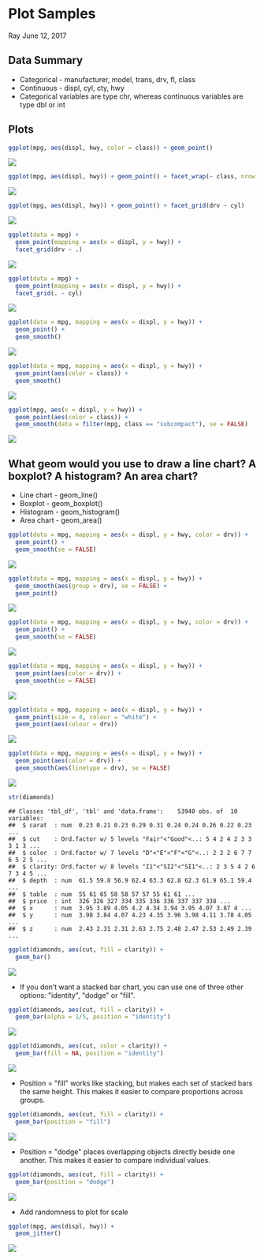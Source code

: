 Plot Samples
================
Ray
June 12, 2017

Data Summary
------------

-   Categorical - manufacturer, model, trans, drv, fl, class
-   Continuous - displ, cyl, cty, hwy
-   Categorical variables are type chr, whereas continuous variables are type dbl or int

Plots
-----

``` r
ggplot(mpg, aes(displ, hwy, color = class)) + geom_point()
```

![](Plots,_Plots,_Plots_files/figure-markdown_github/unnamed-chunk-2-1.png)

``` r
ggplot(mpg, aes(displ, hwy)) + geom_point() + facet_wrap(~ class, nrow =2)
```

![](Plots,_Plots,_Plots_files/figure-markdown_github/unnamed-chunk-3-1.png)

``` r
ggplot(mpg, aes(displ, hwy)) + geom_point() + facet_grid(drv ~ cyl)
```

![](Plots,_Plots,_Plots_files/figure-markdown_github/unnamed-chunk-4-1.png)

``` r
ggplot(data = mpg) + 
  geom_point(mapping = aes(x = displ, y = hwy)) +
  facet_grid(drv ~ .)
```

![](Plots,_Plots,_Plots_files/figure-markdown_github/unnamed-chunk-5-1.png)

``` r
ggplot(data = mpg) + 
  geom_point(mapping = aes(x = displ, y = hwy)) +
  facet_grid(. ~ cyl)
```

![](Plots,_Plots,_Plots_files/figure-markdown_github/unnamed-chunk-6-1.png)

``` r
ggplot(data = mpg, mapping = aes(x = displ, y = hwy)) + 
  geom_point() + 
  geom_smooth()
```

![](Plots,_Plots,_Plots_files/figure-markdown_github/unnamed-chunk-7-1.png)

``` r
ggplot(data = mpg, mapping = aes(x = displ, y = hwy)) + 
  geom_point(aes(color = class)) + 
  geom_smooth()
```

![](Plots,_Plots,_Plots_files/figure-markdown_github/unnamed-chunk-8-1.png)

``` r
ggplot(mpg, aes(x = displ, y = hwy)) + 
  geom_point(aes(color = class)) + 
  geom_smooth(data = filter(mpg, class == "subcompact"), se = FALSE)
```

![](Plots,_Plots,_Plots_files/figure-markdown_github/unnamed-chunk-9-1.png)

What geom would you use to draw a line chart? A boxplot? A histogram? An area chart?
------------------------------------------------------------------------------------

-   Line chart - geom\_line()
-   Boxplot - geom\_boxplot()
-   Histogram - geom\_histogram()
-   Area chart - geom\_area()

``` r
ggplot(data = mpg, mapping = aes(x = displ, y = hwy, color = drv)) + 
  geom_point() + 
  geom_smooth(se = FALSE)
```

![](Plots,_Plots,_Plots_files/figure-markdown_github/unnamed-chunk-10-1.png)

``` r
ggplot(data = mpg, mapping = aes(x = displ, y = hwy)) + 
  geom_smooth(aes(group = drv), se = FALSE) +
  geom_point()
```

![](Plots,_Plots,_Plots_files/figure-markdown_github/unnamed-chunk-11-1.png)

``` r
ggplot(data = mpg, mapping = aes(x = displ, y = hwy, color = drv)) + 
  geom_point() + 
  geom_smooth(se = FALSE)
```

![](Plots,_Plots,_Plots_files/figure-markdown_github/unnamed-chunk-12-1.png)

``` r
ggplot(data = mpg, mapping = aes(x = displ, y = hwy)) + 
  geom_point(aes(color = drv)) + 
  geom_smooth(se = FALSE)
```

![](Plots,_Plots,_Plots_files/figure-markdown_github/unnamed-chunk-13-1.png)

``` r
ggplot(data = mpg, mapping = aes(x = displ, y = hwy)) + 
  geom_point(size = 4, colour = "white") + 
  geom_point(aes(colour = drv))
```

![](Plots,_Plots,_Plots_files/figure-markdown_github/unnamed-chunk-14-1.png)

``` r
ggplot(data = mpg, mapping = aes(x = displ, y = hwy)) + 
  geom_point(aes(color = drv)) +
  geom_smooth(aes(linetype = drv), se = FALSE)
```

![](Plots,_Plots,_Plots_files/figure-markdown_github/unnamed-chunk-15-1.png)

``` r
str(diamonds)
```

    ## Classes 'tbl_df', 'tbl' and 'data.frame':    53940 obs. of  10 variables:
    ##  $ carat  : num  0.23 0.21 0.23 0.29 0.31 0.24 0.24 0.26 0.22 0.23 ...
    ##  $ cut    : Ord.factor w/ 5 levels "Fair"<"Good"<..: 5 4 2 4 2 3 3 3 1 3 ...
    ##  $ color  : Ord.factor w/ 7 levels "D"<"E"<"F"<"G"<..: 2 2 2 6 7 7 6 5 2 5 ...
    ##  $ clarity: Ord.factor w/ 8 levels "I1"<"SI2"<"SI1"<..: 2 3 5 4 2 6 7 3 4 5 ...
    ##  $ depth  : num  61.5 59.8 56.9 62.4 63.3 62.8 62.3 61.9 65.1 59.4 ...
    ##  $ table  : num  55 61 65 58 58 57 57 55 61 61 ...
    ##  $ price  : int  326 326 327 334 335 336 336 337 337 338 ...
    ##  $ x      : num  3.95 3.89 4.05 4.2 4.34 3.94 3.95 4.07 3.87 4 ...
    ##  $ y      : num  3.98 3.84 4.07 4.23 4.35 3.96 3.98 4.11 3.78 4.05 ...
    ##  $ z      : num  2.43 2.31 2.31 2.63 2.75 2.48 2.47 2.53 2.49 2.39 ...

``` r
ggplot(diamonds, aes(cut, fill = clarity)) +
  geom_bar()
```

![](Plots,_Plots,_Plots_files/figure-markdown_github/unnamed-chunk-15-2.png)

-   If you don’t want a stacked bar chart, you can use one of three other options: "identity", "dodge" or "fill".

``` r
ggplot(diamonds, aes(cut, fill = clarity)) +
  geom_bar(alpha = 1/5, position = "identity")
```

![](Plots,_Plots,_Plots_files/figure-markdown_github/unnamed-chunk-16-1.png)

``` r
ggplot(diamonds, aes(cut, color = clarity)) +
  geom_bar(fill = NA, position = "identity")
```

![](Plots,_Plots,_Plots_files/figure-markdown_github/unnamed-chunk-17-1.png)

-   Position = "fill" works like stacking, but makes each set of stacked bars the same height. This makes it easier to compare proportions across groups.

``` r
ggplot(diamonds, aes(cut, fill = clarity)) +
  geom_bar(position = "fill")
```

![](Plots,_Plots,_Plots_files/figure-markdown_github/unnamed-chunk-18-1.png)

-   Position = "dodge" places overlapping objects directly beside one another. This makes it easier to compare individual values.

``` r
ggplot(diamonds, aes(cut, fill = clarity)) +
  geom_bar(position = "dodge") 
```

![](Plots,_Plots,_Plots_files/figure-markdown_github/unnamed-chunk-19-1.png)

-   Add randomness to plot for scale

``` r
ggplot(mpg, aes(displ, hwy)) +
  geom_jitter()
```

![](Plots,_Plots,_Plots_files/figure-markdown_github/unnamed-chunk-20-1.png)
